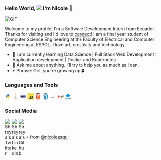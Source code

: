 ### Hello World, <img src="https://github.com/TheDudeThatCode/TheDudeThatCode/blob/master/Assets/Earth.gif" width="14px"> I'm Nicole 👋
<img alt="GIF" src="https://media.giphy.com/media/Cmr1OMJ2FN0B2/giphy.gif" width = 200/>

Welcome to my profile! I'm a Software Development Intern from Ecuador . Thanks for visiting and I'd love to [connect](https://www.linkedin.com/in/nicole-asqui-manzaba-ab25b4b6/)!
I am a final year student of Computer Science Engineering at the Faculty of Electrical and Computer Engineering at ESPOL. I love art, creativity and technology.

- 🌱 I am currently learning Data Science | Full Stack Web Development | Application development | Docker and Kubernetes
- 💬 Ask me about anything. I'll try to help you as much as I can.
- ⚡ Phrase: Girl, you're growing up 🍀

### Languages and Tools
<code><img height="20" src="https://raw.githubusercontent.com/github/explore/80688e429a7d4ef2fca1e82350fe8e3517d3494d/topics/python/python.png"></code>
<code><img height="20" src="https://raw.githubusercontent.com/github/explore/80688e429a7d4ef2fca1e82350fe8e3517d3494d/topics/java/java.png"></code>
<code><img height="20" src="https://raw.githubusercontent.com/github/explore/80688e429a7d4ef2fca1e82350fe8e3517d3494d/topics/php/php.png"></code>
<code><img height="20" src="https://raw.githubusercontent.com/github/explore/80688e429a7d4ef2fca1e82350fe8e3517d3494d/topics/javascript/javascript.png"></code>
<code><img height="20" src="https://raw.githubusercontent.com/github/explore/80688e429a7d4ef2fca1e82350fe8e3517d3494d/topics/html/html.png"></code>
<code><img height="20" src="https://raw.githubusercontent.com/github/explore/80688e429a7d4ef2fca1e82350fe8e3517d3494d/topics/css/css.png"></code>
<code><img height="20" src="https://raw.githubusercontent.com/github/explore/80688e429a7d4ef2fca1e82350fe8e3517d3494d/topics/mysql/mysql.png"></code>
<code><img height="20" src="https://raw.githubusercontent.com/github/explore/80688e429a7d4ef2fca1e82350fe8e3517d3494d/topics/git/git.png"></code>
<code><img height="20" src="https://raw.githubusercontent.com/github/explore/80688e429a7d4ef2fca1e82350fe8e3517d3494d/topics/docker/docker.png"></code>

### Social Media
 <a href="https://twitter.com/nicole_asky">
  <img align="left" alt="Shreya's Twitter" width="22px" src="https://cdn.jsdelivr.net/npm/simple-icons@v3/icons/twitter.svg" />
</a>
<a href="https://www.linkedin.com/in/nicole-asqui-manzaba-ab25b4b6/">
  <img align="left" alt="Shreya's LinkedIn" width="22px" src="https://cdn.jsdelivr.net/npm/simple-icons@v3/icons/linkedin.svg" />
</a>
<a href="https://github.com/NicoleAsqui/">
  <img align="left" alt="Shreya's Github" width="22px" src="https://cdn.jsdelivr.net/npm/simple-icons@v3/icons/github.svg" />
</a>
<br></br>

⭐️ from [@nicoleasqui](https://github.com/NicoleAsqui)
